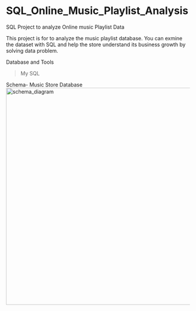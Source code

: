 # SQL_Online_Music_Playlist_Analysis 

SQL Project to analyze Online music Playlist Data

This project is for to analyze the music playlist database. You can exmine the dataset with SQL and help the store understand its business growth by solving data problem.

Database and Tools
> My SQL

Schema- Music Store Database
<img width="594" alt="schema_diagram" src="https://github.com/singhkrishna5454/SQL_Online_Music_Playlist_Analysis/assets/152013379/74274f59-70a6-47da-8377-db307d68e2fc">
